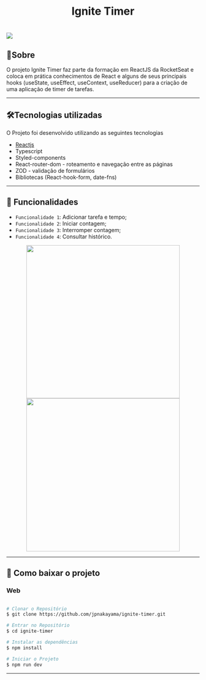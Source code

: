 <h1 align="center">Ignite Timer</h1>

<h1>
  <img  src="https://user-images.githubusercontent.com/99735564/197846970-35535beb-d076-42b8-8670-6eac7d6b2692.png">
</h1>

## 🧾Sobre

O projeto Ignite Timer faz parte da formação em ReactJS da RocketSeat e coloca em prática conhecimentos de React e alguns de seus principais hooks (useState, useEffect, useContext, useReducer) para a criação de uma aplicação de timer de tarefas.

---

## 🛠Tecnologias utilizadas

O Projeto foi desenvolvido utilizando as seguintes tecnologias

- [Reactjs](https://reactjs.org)
- Typescript
- Styled-components
- React-router-dom - roteamento e navegação entre as páginas
- ZOD - validação de formulários
- Bibliotecas (React-hook-form, date-fns)

---

## 🔨 Funcionalidades

- `Funcionalidade 1`: Adicionar tarefa e tempo;
- `Funcionalidade 2`: Iniciar contagem;
- `Funcionalidade 3`: Interromper contagem;
- `Funcionalidade 4`: Consultar histórico.

<div align="center">
<img src="https://user-images.githubusercontent.com/99735564/197848323-55eddfbf-ff5e-49c9-be13-d741bd4c3f18.png" width="400px"/>
<img src="https://user-images.githubusercontent.com/99735564/197848349-347aa71f-0703-46de-b198-a7cef119e59c.png" width="400px"/>
</div>

---

## 💾 Como baixar o projeto

### Web

```bash

# Clonar o Repositório
$ git clone https://github.com/jpnakayama/ignite-timer.git

# Entrar no Repositório
$ cd ignite-timer

# Instalar as dependências
$ npm install

# Iniciar o Projeto
$ npm run dev

```
---


